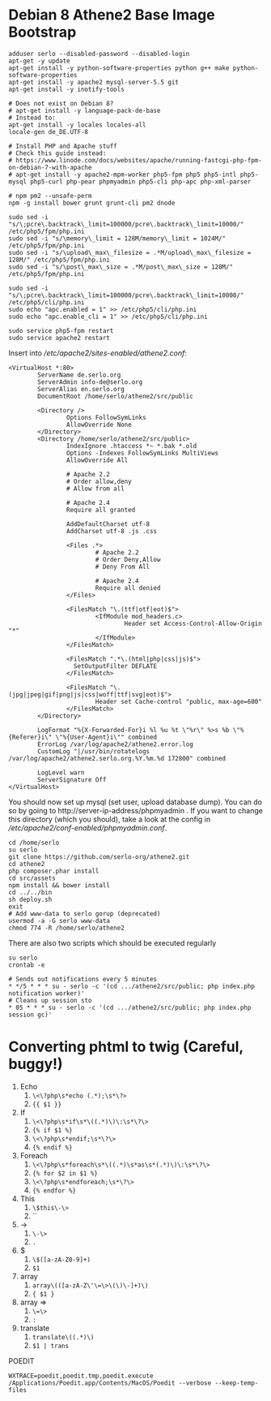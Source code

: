 # Debian 8 Athene2 Base Image Bootstrap

```
adduser serlo --disabled-password --disabled-login
apt-get -y update
apt-get install -y python-software-properties python g++ make python-software-properties
apt-get install -y apache2 mysql-server-5.5 git
apt-get install -y inotify-tools

# Does not exist on Debian 8?
# apt-get install -y language-pack-de-base
# Instead to:
apt-get install -y locales locales-all
locale-gen de_DE.UTF-8

# Install PHP and Apache stuff
# Check this guide instead:
# https://www.linode.com/docs/websites/apache/running-fastcgi-php-fpm-on-debian-7-with-apache
# apt-get install -y apache2-mpm-worker php5-fpm php5 php5-intl php5-mysql php5-curl php-pear phpmyadmin php5-cli php-apc php-xml-parser

# npm pm2 --unsafe-perm
npm -g install bower grunt grunt-cli pm2 dnode

sudo sed -i "s/\;pcre\.backtrack\_limit=100000/pcre\.backtrack\_limit=10000/" /etc/php5/fpm/php.ini
sudo sed -i "s/\memory\_limit = 128M/memory\_limit = 1024M/" /etc/php5/fpm/php.ini
sudo sed -i "s/\upload\_max\_filesize = .*M/upload\_max\_filesize = 128M/" /etc/php5/fpm/php.ini
sudo sed -i "s/\post\_max\_size = .*M/post\_max\_size = 128M/" /etc/php5/fpm/php.ini

sudo sed -i "s/\;pcre\.backtrack\_limit=100000/pcre\.backtrack\_limit=10000/" /etc/php5/cli/php.ini
sudo echo "apc.enabled = 1" >> /etc/php5/cli/php.ini
sudo echo "apc.enable_cli = 1" >> /etc/php5/cli/php.ini

sudo service php5-fpm restart
sudo service apache2 restart
```

Insert into _/etc/apache2/sites-enabled/athene2.conf_:

```
<VirtualHost *:80>
        ServerName de.serlo.org
        ServerAdmin info-de@serlo.org
        ServerAlias en.serlo.org
        DocumentRoot /home/serlo/athene2/src/public

        <Directory />
                Options FollowSymLinks
                AllowOverride None
        </Directory>
        <Directory /home/serlo/athene2/src/public>
                IndexIgnore .htaccess *~ *.bak *.old
                Options -Indexes FollowSymLinks MultiViews
                AllowOverride All

                # Apache 2.2
                # Order allow,deny
                # Allow from all

                # Apache 2.4
                Require all granted

                AddDefaultCharset utf-8
                AddCharset utf-8 .js .css

                <Files .*>
                        # Apache 2.2
                        # Order Deny,Allow
                        # Deny From All

                        # Apache 2.4
                        Require all denied
                </Files>

                <FilesMatch "\.(ttf|otf|eot)$">
                        <IfModule mod_headers.c>
                                Header set Access-Control-Allow-Origin "*"
                        </IfModule>
                </FilesMatch>

                <FilesMatch ".*\.(html|php|css|js)$">
                  SetOutputFilter DEFLATE
                </FilesMatch>

                <FilesMatch "\.(jpg|jpeg|gif|png|js|css|woff|ttf|svg|eot)$">
                        Header set Cache-control "public, max-age=600"
                </FilesMatch>
        </Directory>

        LogFormat "%{X-Forwarded-For}i %l %u %t \"%r\" %>s %b \"%{Referer}i\" \"%{User-Agent}i\"" combined
        ErrorLog /var/log/apache2/athene2.error.log
        CustomLog "|/usr/bin/rotatelogs /var/log/apache2/athene2.serlo.org.%Y.%m.%d 172800" combined

        LogLevel warn
        ServerSignature Off
</VirtualHost>
```

You should now set up mysql (set user, upload database dump). You can do so by going to http://server-ip-address/phpmyadmin . If you want to change this directory (which you should), take a look at the config in _/etc/apache2/conf-enabled/phpmyadmin.conf_.

```
cd /home/serlo
su serlo
git clone https://github.com/serlo-org/athene2.git
cd athene2
php composer.phar install
cd src/assets
npm install && bower install
cd ../../bin
sh deploy.sh
exit
# Add www-data to serlo gorup (deprecated)
usermod -a -G serlo www-data
chmod 774 -R /home/serlo/athene2
```

There are also two scripts which should be executed regularly

```
su serlo
crontab -e

# Sends out notifications every 5 minutes
* */5 * * * su - serlo -c '(cd .../athene2/src/public; php index.php notification worker)'
# Cleans up session sto
* 05 * * * su - serlo -c '(cd .../athene2/src/public; php index.php session gc)'
```

# Converting phtml to twig (Careful, buggy!)

1. Echo
   1. `\<\?php\s*echo (.*);\s*\?>`
   2. `{{ $1 }}`
2. If
   1. `\<\?php\s*if\s*\((.*)\)\:\s*\?\>`
   2. `{% if $1 %}`
   3. `\<\?php\s*endif;\s*\?\>`
   4. `{% endif %}`
3. Foreach
   1. `\<\?php\s*foreach\s*\((.*)\s*as\s*(.*)\)\:\s*\?\>`
   2. `{% for $2 in $1 %}`
   3. `\<\?php\s*endforeach;\s*\?\>`
   4. `{% endfor %}`
4. This
   1. `\$this\-\>`
   2. ``
5. ->
   1. `\-\>`
   2. `.`
6. \$
   1. `\$([a-zA-Z0-9]+)`
   2. `$1`
7. array
   1. `array\(([a-zA-Z\'\=\>\(\)\-]+)\)`
   2. `{ $1 }`
8. array =>
   1. `\=\>`
   2. `:`
9. translate
   1. `translate\((.*)\)`
   2. `$1 | trans`

POEDIT

`WXTRACE=poedit,poedit.tmp,poedit.execute /Applications/Poedit.app/Contents/MacOS/Poedit --verbose --keep-temp-files`
